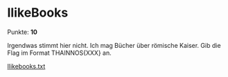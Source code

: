# IlikeBooks

Punkte: **10**

Irgendwas stimmt hier nicht. Ich mag Bücher über römische Kaiser. Gib die Flag im Format THAINNOS{XXX} an.

[Ilikebooks.txt](./Ilikebooks.txt)
